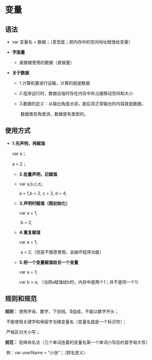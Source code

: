 # 变量

## 语法

- var 变量名 = 数据；（意思是；把内存中的空间地址赋值给变量）

- **字面量**

  - 直接被使用的数据（直接量）

- **关于数据**

  + 1.计算机要进行运输，计算的就是数据

  + 2.程序运行时，数据会临时存在内存中并占据移动空间和大小

  + 3.数据的定义：从输出角度点讲，能后背正常输出的内容就是数据。

    ​			  数据类型角度讲，数据是有类型的。


## 使用方式

- **1.先声明，再赋值**

    var a；

    a = 2；

  - **2.批量声明，后赋值**

  - var a,b,c,d,;

    a = 1,b = 2, c = 3, d = 4;

  - **3.声明时赋值（既初始化）**

    var a = 1,

    ​       b = 2;

  - **4.重复赋值**

    var a = 1;

    ​      a = 2;（但是不推荐使用，会破坏程序功能）

  - **5.把一个变量赋值给另一个变量**

     var a = 1;

     var b = a;	（当把a赋值给b时，内存中是两个1；并不是同一个1）



## 规则和规范

  **规则：** 使用字母、数字、下划线、$组成，不能以数字开头；

  ​	     不能使用关键字和保留字当做变量名（变量名就是一个标识符）；

  ​	      严格区分大小写；

  **规范：** 驼峰命名法（几个单词连着的变量名第一个单词小写后的首字母大写）

  ​		例：var userName = “小张”；（顾名思义）





